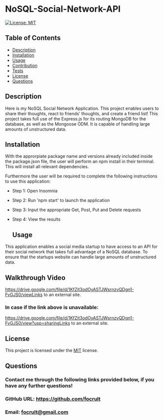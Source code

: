 # NoSQL-Social-Network-API

  [![License: MIT](https://img.shields.io/badge/License-MIT-yellow.svg)](https://opensource.org/licenses/MIT)

  ## Table of Contents
  - [Description](#description)
  - [Installation](#installation)
  - [Usage](#usage)
  - [Contribution](#contribution)
  - [Tests](#tests)
  - [License](#license)
  - [Questions](#questions)

  ## Description
Here is my NoSQL Social Network Application. This project enables users to share their thoughts, react to friends’ thoughts, and create a friend list! This project takes full use of the Express.js for its routing MongoDB for the database, as well as the Mongoose ODM. It is capable of handling large amounts of unstructured data.

  ## Installation
With the approrpiate package name and versions already included inside the package.json file, the user will perform an npm install in their terminal. This will install all relevant dependencies.

Furthermore the user will be required to complete the following instructions to use this application:

* Step 1: Open Insomnia
* Step 2: Run 'npm start' to launch the application
* Step 3: Input the appropriate Get, Post, Put and Delete requests
* Step 4: View the results
 
  ## Usage
 This application enables a social media startup to have access to an API for their social network that takes full advantage of a NoSQL database. To ensure that the startups website can handle large amounts of unstructured data.
 
  ## Walkthrough Video
  https://drive.google.com/file/d/1KfZit3odOyASTJWsrnzvQDgn1-FvGJS0/viewLinks to an external site.

 ### In case if the link above is unavailable: 
https://drive.google.com/file/d/1KfZit3odOyASTJWsrnzvQDgn1-FvGJS0/view?usp=sharingLinks to an external site.

 
 
  ## License
  This project is licensed under the [MIT](https://choosealicense.com/licenses/mit/) license.
  
  ## Questions
  ### Contact me through the following links provided below, if you have any further questions!
  ### GitHub URL: https://github.com/focrult
  ### Email: focrult@gmail.com
  
